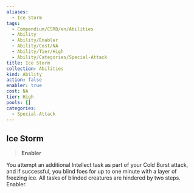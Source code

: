 ```yaml
---
aliases:
  - Ice Storm
tags:
  - Compendium/CSRD/en/Abilities
  - Ability
  - Ability/Enabler
  - Ability/Cost/NA
  - Ability/Tier/High
  - Ability/Categories/Special-Attack
title: Ice Storm
collection: Abilities
kind: Ability
action: false
enabler: true
cost: NA
tier: High
pools: []
categories:
  - Special-Attack
---
```

## Ice Storm    
>**Enabler**  
    
You attempt an additional Intellect task as part of your Cold Burst attack, and if successful, you blind foes for up to one minute with a layer of freezing ice. All tasks of blinded creatures are hindered by two steps. Enabler.